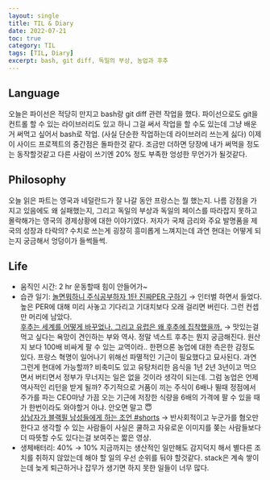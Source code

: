 ```yaml
---
layout: single
title: TIL & Diary
date: 2022-07-21
toc: true
category: TIL
tags: [TIL, Diary]
excerpt: bash, git diff, 독일의 부상, 농업과 후추
---
```


## Language
오늘은 파이선은 적당히 만지고 bash랑 git diff 관련 작업을 했다. 파이선으로도 git을 컨트롤 할 수 있는 라이브러리도 있고 하니 그걸 써서 작업을 할 수도 있는데 그냥 배운거 써먹고 싶어서 bash로 작업. (사실 단순한 작업하는데 라이브러리 쓰는게 싫다) 이제 이 사이드 프로젝트의 중간점은 돌파한것 같다. 조금만 더하면 당장에 내가 써먹을 정도는 동작할것같고 다른 사람이 쓰기엔 20% 정도 부족한 엉성한 무언가가 될것같다.

## Philosophy
오늘 읽은 파트는 영국과 네덜란드가 잘 나갈 동안 프랑스는 뭘 했는지. 나름 강점을 가지고 있음에도 왜 실패했는지, 그리고 독일의 부상과 독일의 페이스를 따라잡지 못하고 몰락해가는 영국의 경제상황에 대한 이야기였다. 저자가 국채 금리와 주요 발명품을 제국의 성장과 타락의? 수치로 쓰는게 굉장히 흥미롭게 느껴지는데 과연 현대는 어떻게 되는지 궁금해서 엉덩이가 들썩들썩.  

## Life
- 움직인 시간: 2 hr 운동할때 힘이 안들어가~
- 습관 일기:
 [놀면뭐하니 주식공부하자 1탄 진짜PER 구하기](https://www.youtube.com/watch?v=KsE1pfA0Y3Q)  → 인터벌 하면서 들었다. 높은 PER에 대해 미리 사놓고 기다리고 기대치보다 오래 걸리면 버린다. 그런 컨셉만 머리에 남았다.  
 [후추는 세계를 어떻게 바꾸었나. 그리고 유럽은 왜 후추에 집착했을까.](https://www.youtube.com/watch?v=sKsxHNBleT4)  → 맛있는걸 먹고 싶다는 욕망이 견인하는 부와 역사. 정말 넥스트 후추는 뭔지 궁금해진다. 원산지 보다 100배 비싸게 팔 수 있는 교역이라.. 한편으론 농업에 대한 측은한 감정도 있다. 프랑스 혁명이 일어나기 위해선 파멸적인 기근이 필요했다고 묘사된다. 과연 그런게 현대에 가능할까? 비축미도 있고 유탕처리한 음식을 1년 2년 3년이고 먹으면서 버티면서 정부가 무너지는 일은 없을 것이라 생각이 되는데. 그럼 농업은 언제 역사적인 리턴을 받게 될까? 주기적으로 거품이 끼는 주식이 6배나 뛸때 정점에서 주가를 파는 CEO마냥 가끔 오는 기근에 저장한 식량을 6배의 가격에 팔 수 있을 때가 한번이라도 와야할거 아냐. 안오면 말고 😇  
 [상남자가 블랙필 남성들에게 하는 조언 #shorts](https://www.youtube.com/shorts/CWE5iiG0Ld8)  → 반사회적이고 누군가를 혐오만 한다고 생각할 수 있는 사람들이 사실은 쿨하고 자유로운 이미지를 쫒는 사람들보다 더 따뜻할 수도 있다는걸 보여주는 짧은 영상.
- 생체배터리: 40% → 10% 지금까지는 생산적인 일만해도 감지덕지 해서 별다른 조치를 취하지 않았는데 해야 할 일의 우선 순위를 둬야 할것같다. stack은 계속 쌓이는데 늦게 퇴근하거나 잡무가 생기면 하지 못한 일들이 너무 많다.